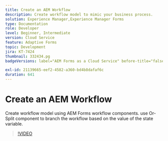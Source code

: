 ```yaml
---
title: Create an AEM Workflow
description: Create workflow model to mimic your business process.
solution: Experience Manager,Experience Manager Forms
type: Documentation
role: Developer
level: Beginner, Intermediate
version: Cloud Service
feature: Adaptive Forms
topic: Development
jira: KT-7424
thumbnail: 332434.pg
badgeVersions: label="AEM Forms as a Cloud Service" before-title="false"

exl-id: 21139665-eef2-4582-a360-bd4b8dafaf6c
duration: 641
---
```

# Create an AEM Workflow

Create workflow model using AEM Forms workflow components. use Or-Split component to branch the workflow based on the value of the state variable.

>[!VIDEO](https://video.tv.adobe.com/v/332434?quality=12&learn=on)
